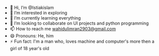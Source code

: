 - 👋 Hi, I’m @Istiakislam
- 👀 I’m interested in exploring 
- 🌱 I’m currently learning everything 
- 💞️ I’m looking to collaborate on UI projects and python programming 
- 📫 How to reach me wahidulimran2903@gmail.com
- 😄 Pronouns: He, him 
- ⚡ Fun fact: I'm a man who, loves machine and computer's more then a girl of 18 year's old 

<!---
Istiakislam/Istiakislam is a ✨ special ✨ repository because its `README.md` (this file) appears on your GitHub profile.
You can click the Preview link to take a look at your changes.
--->
